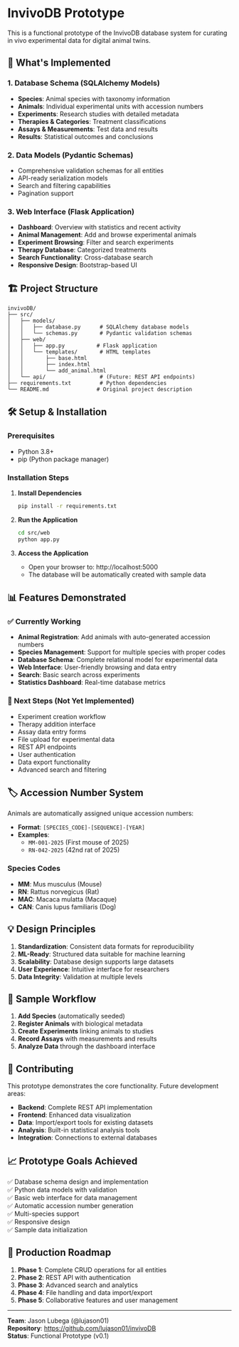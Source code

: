 # InvivoDB Prototype

This is a functional prototype of the InvivoDB database system for curating in vivo experimental data for digital animal twins.

## 🚀 What's Implemented

### 1. Database Schema (SQLAlchemy Models)
- **Species**: Animal species with taxonomy information
- **Animals**: Individual experimental units with accession numbers
- **Experiments**: Research studies with detailed metadata
- **Therapies & Categories**: Treatment classifications
- **Assays & Measurements**: Test data and results
- **Results**: Statistical outcomes and conclusions

### 2. Data Models (Pydantic Schemas)
- Comprehensive validation schemas for all entities
- API-ready serialization models
- Search and filtering capabilities
- Pagination support

### 3. Web Interface (Flask Application)
- **Dashboard**: Overview with statistics and recent activity
- **Animal Management**: Add and browse experimental animals
- **Experiment Browsing**: Filter and search experiments
- **Therapy Database**: Categorized treatments
- **Search Functionality**: Cross-database search
- **Responsive Design**: Bootstrap-based UI

## 🏗️ Project Structure

```
invivoDB/
├── src/
│   ├── models/
│   │   ├── database.py      # SQLAlchemy database models
│   │   └── schemas.py       # Pydantic validation schemas
│   ├── web/
│   │   ├── app.py          # Flask application
│   │   └── templates/       # HTML templates
│   │       ├── base.html
│   │       ├── index.html
│   │       └── add_animal.html
│   └── api/                 # (Future: REST API endpoints)
├── requirements.txt         # Python dependencies
└── README.md               # Original project description
```

## 🛠️ Setup & Installation

### Prerequisites
- Python 3.8+
- pip (Python package manager)

### Installation Steps

1. **Install Dependencies**
   ```bash
   pip install -r requirements.txt
   ```

2. **Run the Application**
   ```bash
   cd src/web
   python app.py
   ```

3. **Access the Application**
   - Open your browser to: http://localhost:5000
   - The database will be automatically created with sample data

## 📊 Features Demonstrated

### ✅ Currently Working
- **Animal Registration**: Add animals with auto-generated accession numbers
- **Species Management**: Support for multiple species with proper codes
- **Database Schema**: Complete relational model for experimental data
- **Web Interface**: User-friendly browsing and data entry
- **Search**: Basic search across experiments
- **Statistics Dashboard**: Real-time database metrics

### 🔧 Next Steps (Not Yet Implemented)
- Experiment creation workflow
- Therapy addition interface
- Assay data entry forms
- File upload for experimental data
- REST API endpoints
- User authentication
- Data export functionality
- Advanced search and filtering

## 🏷️ Accession Number System

Animals are automatically assigned unique accession numbers:
- **Format**: `[SPECIES_CODE]-[SEQUENCE]-[YEAR]`
- **Examples**: 
  - `MM-001-2025` (First mouse of 2025)
  - `RN-042-2025` (42nd rat of 2025)

### Species Codes
- **MM**: Mus musculus (Mouse)
- **RN**: Rattus norvegicus (Rat)  
- **MAC**: Macaca mulatta (Macaque)
- **CAN**: Canis lupus familiaris (Dog)

## 💡 Design Principles

1. **Standardization**: Consistent data formats for reproducibility
2. **ML-Ready**: Structured data suitable for machine learning
3. **Scalability**: Database design supports large datasets
4. **User Experience**: Intuitive interface for researchers
5. **Data Integrity**: Validation at multiple levels

## 🔬 Sample Workflow

1. **Add Species** (automatically seeded)
2. **Register Animals** with biological metadata
3. **Create Experiments** linking animals to studies
4. **Record Assays** with measurements and results
5. **Analyze Data** through the dashboard interface

## 🤝 Contributing

This prototype demonstrates the core functionality. Future development areas:

- **Backend**: Complete REST API implementation
- **Frontend**: Enhanced data visualization
- **Data**: Import/export tools for existing datasets
- **Analysis**: Built-in statistical analysis tools
- **Integration**: Connections to external databases

## 📈 Prototype Goals Achieved

✅ Database schema design and implementation  
✅ Python data models with validation  
✅ Basic web interface for data management  
✅ Automatic accession number generation  
✅ Multi-species support  
✅ Responsive design  
✅ Sample data initialization  

## 🎯 Production Roadmap

1. **Phase 1**: Complete CRUD operations for all entities
2. **Phase 2**: REST API with authentication
3. **Phase 3**: Advanced search and analytics
4. **Phase 4**: File handling and data import/export
5. **Phase 5**: Collaborative features and user management

---

**Team**: Jason Lubega (@lujason01)  
**Repository**: https://github.com/lujason01/invivoDB  
**Status**: Functional Prototype (v0.1)

